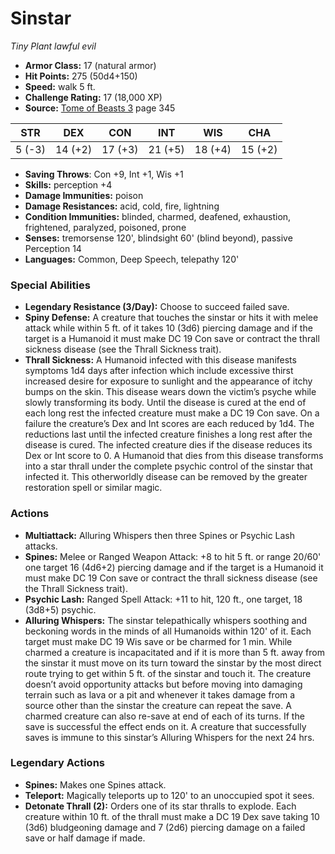 # Sinstar

*Tiny* *Plant* *lawful evil*

- **Armor Class:** 17 (natural armor)
- **Hit Points:** 275 (50d4+150)
- **Speed:** walk 5 ft.
- **Challenge Rating:** 17 (18,000 XP)
- **Source:** [Tome of Beasts 3](https://koboldpress.com/kpstore/product/tome-of-beasts-3-for-5th-edition/) page 345

| STR | DEX | CON | INT | WIS | CHA |
| --- | --- | --- | --- | --- | --- |
| 5 (-3) | 14 (+2) | 17 (+3) | 21 (+5) | 18 (+4) | 15 (+2) |

- **Saving Throws**: Con +9, Int +1, Wis +1
- **Skills:** perception +4
- **Damage Immunities:** poison
- **Damage Resistances:** acid, cold, fire, lightning
- **Condition Immunities:** blinded, charmed, deafened, exhaustion, frightened, paralyzed, poisoned, prone
- **Senses:** tremorsense 120', blindsight 60' (blind beyond), passive Perception 14
- **Languages:** Common, Deep Speech, telepathy 120'

### Special Abilities

- **Legendary Resistance (3/Day):** Choose to succeed failed save.
- **Spiny Defense:** A creature that touches the sinstar or hits it with melee attack while within 5 ft. of it takes 10 (3d6) piercing damage and if the target is a Humanoid it must make DC 19 Con save or contract the thrall sickness disease (see the Thrall Sickness trait).
- **Thrall Sickness:** A Humanoid infected with this disease manifests symptoms 1d4 days after infection which include excessive thirst increased desire for exposure to sunlight and the appearance of itchy bumps on the skin. This disease wears down the victim’s psyche while slowly transforming its body. Until the disease is cured at the end of each long rest the infected creature must make a DC 19 Con save. On a failure the creature’s Dex and Int scores are each reduced by 1d4. The reductions last until the infected creature finishes a long rest after the disease is cured. The infected creature dies if the disease reduces its Dex or Int score to 0. A Humanoid that dies from this disease transforms into a star thrall under the complete psychic control of the sinstar that infected it. This otherworldly disease can be removed by the greater restoration spell or similar magic.

### Actions

- **Multiattack:** Alluring Whispers then three Spines or Psychic Lash attacks.
- **Spines:** Melee or Ranged Weapon Attack: +8 to hit 5 ft. or range 20/60' one target 16 (4d6+2) piercing damage and if the target is a Humanoid it must make DC 19 Con save or contract the thrall sickness disease (see the Thrall Sickness trait).
- **Psychic Lash:** Ranged Spell Attack: +11 to hit, 120 ft., one target, 18 (3d8+5) psychic.
- **Alluring Whispers:** The sinstar telepathically whispers soothing and beckoning words in the minds of all Humanoids within 120' of it. Each target must make DC 19 Wis save or be charmed for 1 min. While charmed a creature is incapacitated and if it is more than 5 ft. away from the sinstar it must move on its turn toward the sinstar by the most direct route trying to get within 5 ft. of the sinstar and touch it. The creature doesn’t avoid opportunity attacks but before moving into damaging terrain such as lava or a pit and whenever it takes damage from a source other than the sinstar the creature can repeat the save. A charmed creature can also re-save at end of each of its turns. If the save is successful the effect ends on it. A creature that successfully saves is immune to this sinstar’s Alluring Whispers for the next 24 hrs.



### Legendary Actions

- **Spines:** Makes one Spines attack.
- **Teleport:** Magically teleports up to 120' to an unoccupied spot it sees.
- **Detonate Thrall (2):** Orders one of its star thralls to explode. Each creature within 10 ft. of the thrall must make a DC 19 Dex save taking 10 (3d6) bludgeoning damage and 7 (2d6) piercing damage on a failed save or half damage if made.

